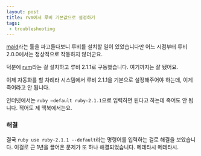 ```yaml
---
layout: post
title: rvm에서 루비 기본값으로 설정하기
tags: 
 - troubleshooting
---
```


[maid](https://github.com/benjaminoakes/maid)라는 툴을 파고들다보니 루비를 설치할 일이 있었습니다만 어느 시점부터  루비 2.0.0에서는 정상적으로 작동하지 않더군요.

덕분에 [rvm](https://rvm.io)라는 걸 설치하고 루비 2.1.1로 구동했습니다. 여기까지는 잘 됐어요.

이제 자동화를 할 차례라 시스템에서 루비 2.1.1을 기본으로 설정해주어야 하는데, 이게 죽어라고 안 됩니다.

인터넷에서는 `ruby —default ruby-2.1.1`으로 입력하면 된다고 하는데 죽어도 안 됩니다. 적어도 제 맥북에서는요.

### 해결

결국 `ruby use ruby-2.1.1 --default`라는 명령어를 입력하는 걸로 해결을 보았습니다. 이걸로 근 1년을 끌어온 문제가 또 하나 해결되었습니다. 메데타시 메데타시.